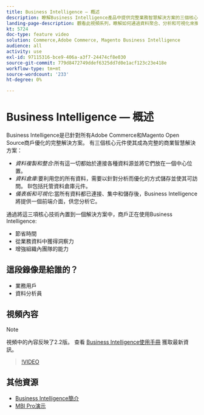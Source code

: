 ```yaml
---
title: Business Intelligence — 概述
description: 瞭解Business Intelligence產品中提供完整業務智慧解決方案的三個核心元件。
landing-page-description: 觀看此視頻系列，瞭解如何通過資料聚合、分析和可視化來推動更好的業務洞察力和結果。
kt: 5724
doc-type: feature video
solution: Commerce,Adobe Commerce, Magento Business Intelligence
audience: all
activity: use
exl-id: 97115316-bce9-406a-a3f7-24474cf8e030
source-git-commit: 779d8472749ddef6325dd7d0e1acf123c23e418e
workflow-type: tm+mt
source-wordcount: '233'
ht-degree: 0%

---
```


# Business Intelligence — 概述

Business Intelligence是已針對所有Adobe Commerce和Magento Open Source商戶優化的完整解決方案。 有三個核心元件使其成為完整的商業智慧解決方案：

- _資料複製和整合_:所有這一切都始於連接各種資料源並將它們放在一個中心位置。
- _資料倉庫_:要利用您的所有資料，需要以針對分析而優化的方式儲存並使其可訪問。 BI包括托管資料倉庫元件。
- _儀表板和可視化_:當所有資料都已連接、集中和儲存後，Business Intelligence將提供一個前端介面，供您分析它。

通過將這三項核心技術內置到一個解決方案中，商戶正在使用Business Intelligence:

- 節省時間
- 從業務資料中獲得洞察力
- 增強組織內團隊的能力

## 這段錄像是給誰的？

- 業務用戶
- 資料分析員

## 視頻內容

>[!NOTE]
>
>視頻中的內容反映了2.2版。 查看 [Business Intelligence使用手冊](https://docs.magento.com/mbi/) 獲取最新資訊。

>[!VIDEO](https://video.tv.adobe.com/v/35979?quality=12&learn=on)

## 其他資源

- [Business Intelligence簡介](https://docs.magento.com/mbi/getting-started/getting-started.html)
- [MBI Pro演示](https://support.magento.com/hc/en-us/articles/360016729571)
